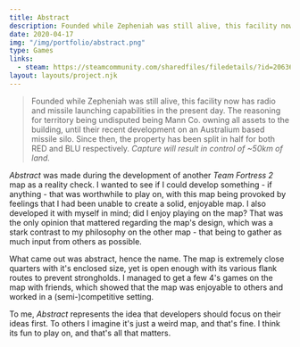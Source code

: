 ```yaml
---
title: Abstract
description: Founded while Zepheniah was still alive, this facility now has radio and missile launching capabilities in the present day.
date: 2020-04-17
img: "/img/portfolio/abstract.png"
type: Games
links:
  - steam: https://steamcommunity.com/sharedfiles/filedetails/?id=2063636056
layout: layouts/project.njk
---
```


> Founded while Zepheniah was still alive, this facility now has radio and missile launching capabilities in the present day. The reasoning for territory being undisputed being Mann Co. owning all assets to the building, until their recent development on an Australium based missile silo. Since then, the property has been split in half for both RED and BLU respectively. _Capture will result in control of ~50km of land._

_Abstract_ was made during the development of another _Team Fortress 2_ map as a reality check. I wanted to see if I could develop something - if anything - that was worthwhile to play on, with this map being provoked by feelings that I had been unable to create a solid, enjoyable map. I also developed it with myself in mind; did I enjoy playing on the map? That was the only opinion that mattered regarding the map's design, which was a stark contrast to my philosophy on the other map - that being to gather as much input from others as possible.

What came out was abstract, hence the name. The map is extremely close quarters with it's enclosed size, yet is open enough with its various flank routes to prevent strongholds. I managed to get a few 4's games on the map with friends, which showed that the map was enjoyable to others and worked in a (semi-)competitive setting.

To me, _Abstract_ represents the idea that developers should focus on their ideas first. To others I imagine it's just a weird map, and that's fine. I think its fun to play on, and that's all that matters.
